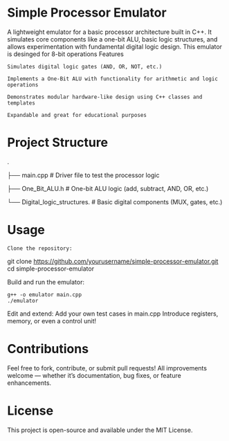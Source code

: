 # Simple Processor Emulator

A lightweight emulator for a basic processor architecture built in C++. It simulates core components like a one-bit ALU, basic logic structures, and allows experimentation with fundamental digital logic design. This emulator is desinged for 8-bit operations
Features

    Simulates digital logic gates (AND, OR, NOT, etc.)

    Implements a One-Bit ALU with functionality for arithmetic and logic operations

    Demonstrates modular hardware-like design using C++ classes and templates

    Expandable and great for educational purposes
    
# Project Structure

.

├── main.cpp                  # Driver file to test the processor logic

├── One_Bit_ALU.h             # One-bit ALU logic (add, subtract, AND, OR, etc.)

└── Digital_logic_structures. # Basic digital components (MUX, gates, etc.)

# Usage

    Clone the repository:

git clone https://github.com/yourusername/simple-processor-emulator.git
cd simple-processor-emulator

Build and run the emulator:

    g++ -o emulator main.cpp
    ./emulator

Edit and extend:
      Add your own test cases in main.cpp
      Introduce registers, memory, or even a control unit!

# Contributions

Feel free to fork, contribute, or submit pull requests! All improvements welcome — whether it’s documentation, bug fixes, or feature enhancements.

# License

This project is open-source and available under the MIT License.
